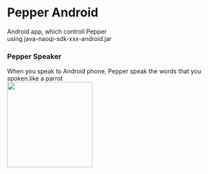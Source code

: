 Pepper Android
===============

Android app, which controll Pepper<br>
using java-naoqi-sdk-xxx-android.jar<br>

### Pepper Speaker
When you speak to Android phone, Pepper speak the words that you spoken.like a parrot <br>
<img src="https://raw.githubusercontent.com/ohwada/Pepper_Android/master/docs/PepperSpeaker/screen.png.png" width="200" />
